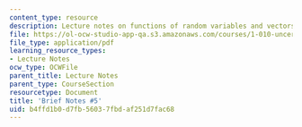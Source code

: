 ```yaml
---
content_type: resource
description: Lecture notes on functions of random variables and vectors.
file: https://ol-ocw-studio-app-qa.s3.amazonaws.com/courses/1-010-uncertainty-in-engineering-fall-2008/b4ffd1b0d7fb56037fbdaf251d7fac68_notes_05.pdf
file_type: application/pdf
learning_resource_types:
- Lecture Notes
ocw_type: OCWFile
parent_title: Lecture Notes
parent_type: CourseSection
resourcetype: Document
title: 'Brief Notes #5'
uid: b4ffd1b0-d7fb-5603-7fbd-af251d7fac68
---
```

